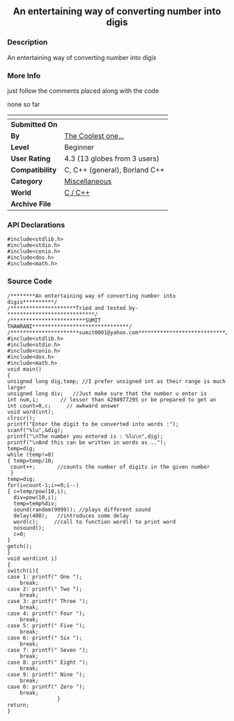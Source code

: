 ﻿<div align="center">

## An entertaining way of converting number into digis


</div>

### Description

An entertaining way of converting number into digis
 
### More Info
 
just follow the comments placed along with the code

none so far


<span>             |<span>
---                |---
**Submitted On**   |
**By**             |[The Coolest one\.\.\.](https://github.com/Planet-Source-Code/PSCIndex/blob/master/ByAuthor/the-coolest-one.md)
**Level**          |Beginner
**User Rating**    |4.3 (13 globes from 3 users)
**Compatibility**  |C, C\+\+ \(general\), Borland C\+\+
**Category**       |[Miscellaneous](https://github.com/Planet-Source-Code/PSCIndex/blob/master/ByCategory/miscellaneous__3-1.md)
**World**          |[C / C\+\+](https://github.com/Planet-Source-Code/PSCIndex/blob/master/ByWorld/c-c.md)
**Archive File**   |[](https://github.com/Planet-Source-Code/the-coolest-one-an-entertaining-way-of-converting-number-into-digis__3-7498/archive/master.zip)

### API Declarations

```
#include<stdlib.h>
#include<stdio.h>
#include<conio.h>
#include<dos.h>
#include<math.h>
```


### Source Code

```
/********An entertaining way of converting number into digis**********/
/*********************Tried and tested by-****************************/
/************************SUMIT THAWRANI*******************************/
/**********************sumit0001@yahoo.com****************************/
#include<stdlib.h>
#include<stdio.h>
#include<conio.h>
#include<dos.h>
#include<math.h>
void main()
{
unsigned long dig,temp; //I prefer unsigned int as their range is much larger
unsigned long div;   //Just make sure that the number u enter is
int num,i;       // lesser than 4294977295 or be prepared to get an
int count=0,c;     // awkward answer
void word(int);
clrscr();
printf("Enter the digit to be converted into words :");
scanf("%lu",&dig);
printf("\nThe number you entered is : %lu\n",dig);
printf("\nAnd this can be written in words as ..");
temp=dig;
while (temp!=0)
{ temp=temp/10;
 count++;       //counts the number of digits in the given number
 }
temp=dig;
for(i=count-1;i>=0;i--)
{ c=temp/pow(10,i);
  div=pow(10,i);
  temp=temp%div;
  sound(random(9999)); //plays different sound
  delay(400);   //introduces some delay
  word(c);     //call to function word() to print word
  nosound();
  c=0;
}
getch();
}
void word(int i)
{
switch(i){
case 1: printf(" One ");
	break;
case 2: printf(" Two ");
	break;
case 3: printf(" Three ");
	break;
case 4: printf(" Four ");
	break;
case 5: printf(" Five ");
	break;
case 6: printf(" Six ");
	break;
case 7: printf(" Seven ");
	break;
case 8: printf(" Eight ");
	break;
case 9: printf(" Nine ");
	break;
case 0: printf(" Zero ");
	break;
				}
return;
}
```

